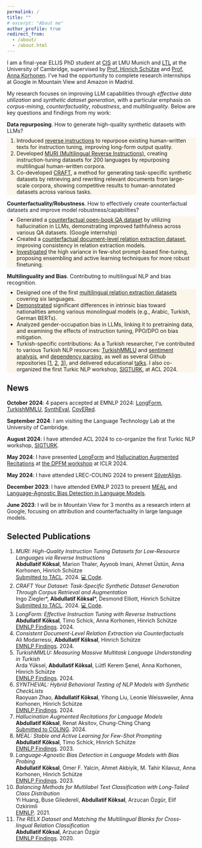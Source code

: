 ```yaml
---
permalink: /
title: ""
# excerpt: "About me"
author_profile: true
redirect_from: 
  - /about/
  - /about.html
---
```

I am a final-year ELLIS PhD student at [CIS](https://www.cis.uni-muenchen.de/) at LMU Munich and [LTL](https://ltl.mmll.cam.ac.uk/) at the University of Cambridge, supervised by [Prof. Hinrich Schütze](https://www.cis.uni-muenchen.de/schuetze/) and [Prof. Anna Korhonen](https://www.cl.cam.ac.uk/~alk23/). I've had the opportunity to complete research internships at Google in Mountain View and Amazon in Madrid.

My research focuses on improving LLM capabilities through *effective data utilization* and *synthetic dataset generation*, with a particular emphasis on *corpus-mining*, *counterfactuality*, *robustness*, and *multilinguality*. Below are key questions and findings from my work:

<!-- **Data repurposing**. How to generate high-quality synthetic datasets with LLMs?
> * I introduced [reverse instructions](https://arxiv.org/abs/2304.08460) to repurpose existing human-written texts for instruction tuning, improving long-form output quality. 
> * I developed [MURI (Multilingual Reverse Instructions)](https://arxiv.org/abs/2409.12958), creating instruction-tuning datasets for 200 languages by repurposing multilingual human-written corpora.
> * I co-developed [CRAFT](https://arxiv.org/abs/2409.02098), a method for generating task-specific synthetic datasets by retrieving and rewriting relevant documents from large-scale corpora, showing competitive results to human-annotated datasets across various tasks. -->

**Data repurposing**. How to generate high-quality synthetic datasets with LLMs?
<div style="background-color: rgba(244, 189, 69, 0.1); padding: 0px 2px; margin-top: -5px; border-radius: 5px;">
  <ol>
    <li>Introduced <a href="https://arxiv.org/abs/2304.08460">reverse instructions</a> to repurpose existing human-written texts for instruction tuning, improving long-form output quality.</li>
    <li>Developed <a href="https://arxiv.org/abs/2409.12958">MURI (Multilingual Reverse Instructions)</a>, creating instruction-tuning datasets for 200 languages by repurposing multilingual human-written corpora.</li>
    <li>Co-developed <a href="https://arxiv.org/abs/2409.02098">CRAFT</a>, a method for generating task-specific synthetic datasets by retrieving and rewriting relevant documents from large-scale corpora, showing competitive results to human-annotated datasets across various tasks.</li>
  </ol>
</div>

**Counterfactuality/Robustness**. How to effectively create counterfactual datasets and improve model robustness/capabilities?
<div style="background-color: rgba(244, 189, 69, 0.1); padding: 0px 2px; margin-top: -5px; border-radius: 5px;">
  <ul>
    <li>Generated a <a href="https://arxiv.org/abs/2311.07424">counterfactual open-book QA dataset</a> by utilizing hallucination in LLMs, demonstrating improved faithfulness across various QA datasets. (Google internship)</li>
    <li>Created a <a href="https://arxiv.org/abs/2407.06699">counterfactual document-level relation extraction dataset</a>, improving consistency in relation extraction models.</li>
    <li><a href="https://aclanthology.org/2023.findings-emnlp.36/">Investigated</a> the high variance in few-shot prompt-based fine-tuning, proposing ensembling and active learning techniques for more robust finetuning.</li>
  </ul>
</div>

**Multilinguality and Bias**. Contributing to multilingual NLP and bias recognition.
<div style="background-color: rgba(244, 189, 69, 0.1); padding: 0px 2px; margin-top: -5px; border-radius: 5px;">
  <ul>
    <li>Designed one of the first <a href="https://aclanthology.org/2020.findings-emnlp.32/">multilingual relation extraction datasets</a> covering six languages.</li>
    <li><a href="https://aclanthology.org/2023.findings-emnlp.848/">Demonstrated</a> significant differences in intrinsic bias toward nationalities among various monolingual models (e.g., Arabic, Turkish, German BERTs).</li>
    <li>Analyzed gender-occupation bias in LLMs, linking it to pretraining data, and examining the effects of instruction tuning, PPO/DPO on bias mitigation.</li>
    <li>Turkish-specific contributions: As a Turkish researcher, I've contributed to various Turkish NLP resources: <a href="https://arxiv.org/abs/2407.12402">TurkishMMLU</a> and <a href="https://ieeexplore.ieee.org/abstract/document/9477814/">sentiment analysis</a>, and <a href="https://link.springer.com/article/10.1007/s10579-021-09558-0">dependency parsing</a>, as well as several Github repositories [<a href="https://github.com/akoksal/Turkish-Word2Vec">1</a>, <a href="https://github.com/akoksal/Turkish-Lemmatizer">2</a>, <a href="https://github.com/akoksal/BERT-Sentiment-Analysis-Turkish">3</a>], and delivered educational <a href="https://www.youtube.com/watch?v=d6GsBAgzD-I">talks</a>. I also co-organized the first Turkic NLP workshop, <a href="https://sigturk.github.io/workshop">SIGTURK</a>, at ACL 2024.</li>
  </ul>
</div>


News
------
**October 2024**: 4 papers accepted at EMNLP 2024: [LongForm](https://arxiv.org/abs/2304.08460), [TurkishMMLU](https://arxiv.org/abs/2407.12402), [SynthEval](https://arxiv.org/abs/2408.17437), [CovERed](https://www.arxiv.org/abs/2407.06699).

**September 2024**: I am visiting the Language Technology Lab at the University of Cambridge.

**August 2024**: I have attended ACL 2024 to co-organize the first Turkic NLP workshop, [SIGTURK](https://sigturk.github.io/workshop).

**May 2024**: I have presented [LongForm](https://arxiv.org/abs/2304.08460) and [Hallucination Augmented Recitations](https://arxiv.org/abs/2311.07424) at [the DPFM workshop](https://iclr.cc/virtual/2024/workshop/20585) at ICLR 2024. 

**May 2024**: I have attended LREC-COLING 2024 to present [SilverAlign](https://aclanthology.org/2024.lrec-main.1290/).

**December 2023**: I have attended EMNLP 2023 to present [MEAL](https://aclanthology.org/2023.findings-emnlp.36/) and [Language-Agnostic Bias Detection in Language Models](https://aclanthology.org/2023.findings-emnlp.848/).

**June 2023**: I will be in Mountain View for 3 months as a research intern at Google, focusing on attribution and counterfactuality in large language models.
<!-- **October 2022**: [The Better Your Syntax, the Better Your Semantics? Probing Pretrained Language Models for the English Comparative Correlative](https://aclanthology.org/2022.emnlp-main.746/) is accepted at EMNLP 2022.<br>
📃 New preprint: [SilverAlign: MT-Based Silver Data Algorithm For Evaluating Word Alignment](https://arxiv.org/abs/2210.06207)
**September 2022**: I attended [ELLIS Doctoral Symposium](https://ellisalicante.org/eds2022/) in Alicante and presented our work on language-agnostic racial bias detection in LMs.
-->

Selected Publications
------
1. *MURI: High-Quality Instruction Tuning Datasets for Low-Resource Languages via Reverse Instructions*  
**Abdullatif Köksal**, Marion Thaler, Ayyoob Imani, Ahmet Üstün, Anna Korhonen, Hinrich Schütze  
[Submitted to TACL](https://arxiv.org/abs/2409.12958). 2024. [💻 Code](https://github.com/akoksal/muri).
2. *CRAFT Your Dataset: Task-Specific Synthetic Dataset Generation Through Corpus Retrieval and Augmentation*  
Ingo Ziegler*, **Abdullatif Köksal***, Desmond Elliott, Hinrich Schütze  
[Submitted to TACL](https://arxiv.org/abs/2409.02098). 2024. [💻 Code](https://github.com/ziegler-ingo/CRAFT).
3. *LongForm: Effective Instruction Tuning with Reverse Instructions*  
**Abdullatif Köksal**, Timo Schick, Anna Korhonen, Hinrich Schütze  
[EMNLP Findings](https://arxiv.org/abs/2304.08460). 2024.
4. *Consistent Document-Level Relation Extraction via Counterfactuals*  
Ali Modarressi, **Abdullatif Köksal**, Hinrich Schütze  
[EMNLP Findings](https://arxiv.org/abs/2407.06699). 2024.
5. *TurkishMMLU: Measuring Massive Multitask Language Understanding in Turkish*  
Arda Yüksel, **Abdullatif Köksal**, Lütfi Kerem Şenel, Anna Korhonen, Hinrich Schütze  
[EMNLP Findings](https://arxiv.org/abs/2407.12402). 2024.
6. *SYNTHEVAL: Hybrid Behavioral Testing of NLP Models with Synthetic CheckLists*  
Raoyuan Zhao, **Abdullatif Köksal**, Yihong Liu, Leonie Weissweiler, Anna Korhonen, Hinrich Schütze  
[EMNLP Findings](https://arxiv.org/abs/2408.12402). 2024.
7. *Hallucination Augmented Recitations for Language Models*  
**Abdullatif Köksal**, Renat Aksitov, Chung-Ching Chang  
[Submitted to COLING](https://arxiv.org/abs/2311.07424). 2024.
8. *MEAL: Stable and Active Learning for Few-Shot Prompting*  
**Abdullatif Köksal**, Timo Schick, Hinrich Schütze  
[EMNLP Findings](https://aclanthology.org/2023.findings-emnlp.36/). 2023.
9. *Language-Agnostic Bias Detection in Language Models with Bias Probing*  
**Abdullatif Köksal**, Omer F. Yalcin, Ahmet Akbiyik, M. Tahir Kilavuz, Anna Korhonen, Hinrich Schütze  
[EMNLP Findings](https://aclanthology.org/2023.findings-emnlp.848/). 2023.
10. *Balancing Methods for Multilabel Text Classification with Long-Tailed Class Distribution*  
Yi Huang, Buse Giledereli, **Abdullatif Köksal**, Arzucan Özgür, Elif Ozkirimli  
[EMNLP](https://aclanthology.org/2021.emnlp-main.643/). 2021.
11. *The RELX Dataset and Matching the Multilingual Blanks for Cross-lingual Relation Classification*  
**Abdullatif Köksal**, Arzucan Özgür  
[EMNLP Findings](https://aclanthology.org/2020.findings-emnlp.32/). 2020.